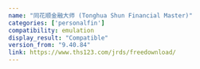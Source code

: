 ```yaml
---
name: "同花顺金融大师 (Tonghua Shun Financial Master)"
categories: ['personalfin']
compatibility: emulation
display_result: "Compatible"
version_from: "9.40.84"
link: https://www.ths123.com/jrds/freedownload/
---
```

